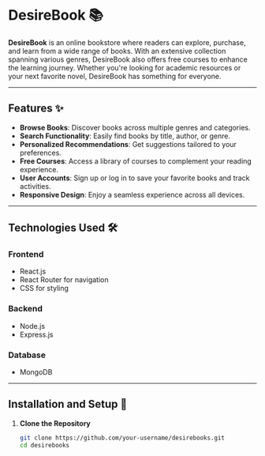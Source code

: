 # **DesireBook 📚**  

**DesireBook** is an online bookstore where readers can explore, purchase, and learn from a wide range of books. With an extensive collection spanning various genres, DesireBook also offers free courses to enhance the learning journey. Whether you're looking for academic resources or your next favorite novel, DesireBook has something for everyone.  

---

## **Features ✨**  

- **Browse Books**: Discover books across multiple genres and categories.  
- **Search Functionality**: Easily find books by title, author, or genre.  
- **Personalized Recommendations**: Get suggestions tailored to your preferences.  
- **Free Courses**: Access a library of courses to complement your reading experience.  
- **User Accounts**: Sign up or log in to save your favorite books and track activities.  
- **Responsive Design**: Enjoy a seamless experience across all devices.  

---

## **Technologies Used 🛠️**  

### **Frontend**  
- React.js  
- React Router for navigation  
- CSS for styling  

### **Backend**  
- Node.js  
- Express.js  

### **Database**  
- MongoDB  

---

## **Installation and Setup 🚀**  

1. **Clone the Repository**  
   ```bash
   git clone https://github.com/your-username/desirebooks.git
   cd desirebooks
